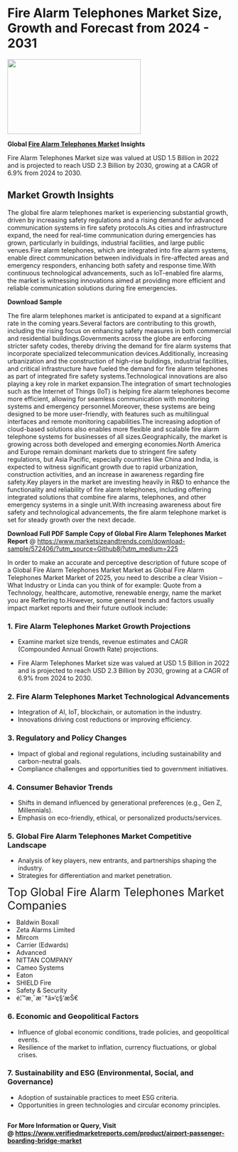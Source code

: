 <H1>Fire Alarm Telephones Market Size, Growth and Forecast from 2024 - 2031</H1><img class="aligncenter size-medium wp-image-584254" src="https://thirdeyenews.in/wp-content/uploads/2024/09/Global-Market-Research-300x168.jpeg" alt="" width="300" height="168" /><p><strong>Global&nbsp;<a href="https://www.marketsizeandtrends.com/download-sample/572406/?utm_source=Github8j?utm_medium=225">Fire Alarm Telephones Market</a> Insights</strong></p><p>Fire Alarm Telephones Market size was valued at USD 1.5 Billion in 2022 and is projected to reach USD 2.3 Billion by 2030, growing at a CAGR of 6.9% from 2024 to 2030.</p><p><h2>Market Growth Insights</h2> <p>The global fire alarm telephones market is experiencing substantial growth, driven by increasing safety regulations and a rising demand for advanced communication systems in fire safety protocols.As cities and infrastructure expand, the need for real-time communication during emergencies has grown, particularly in buildings, industrial facilities, and large public venues.Fire alarm telephones, which are integrated into fire alarm systems, enable direct communication between individuals in fire-affected areas and emergency responders, enhancing both safety and response time.With continuous technological advancements, such as IoT-enabled fire alarms, the market is witnessing innovations aimed at providing more efficient and reliable communication solutions during fire emergencies.</p> <p><strong>Download Sample</strong></p> <p>The fire alarm telephones market is anticipated to expand at a significant rate in the coming years.Several factors are contributing to this growth, including the rising focus on enhancing safety measures in both commercial and residential buildings.Governments across the globe are enforcing stricter safety codes, thereby driving the demand for fire alarm systems that incorporate specialized telecommunication devices.Additionally, increasing urbanization and the construction of high-rise buildings, industrial facilities, and critical infrastructure have fueled the demand for fire alarm telephones as part of integrated fire safety systems.Technological innovations are also playing a key role in market expansion.The integration of smart technologies such as the Internet of Things (IoT) is helping fire alarm telephones become more efficient, allowing for seamless communication with monitoring systems and emergency personnel.Moreover, these systems are being designed to be more user-friendly, with features such as multilingual interfaces and remote monitoring capabilities.The increasing adoption of cloud-based solutions also enables more flexible and scalable fire alarm telephone systems for businesses of all sizes.Geographically, the market is growing across both developed and emerging economies.North America and Europe remain dominant markets due to stringent fire safety regulations, but Asia Pacific, especially countries like China and India, is expected to witness significant growth due to rapid urbanization, construction activities, and an increase in awareness regarding fire safety.Key players in the market are investing heavily in R&D to enhance the functionality and reliability of fire alarm telephones, including offering integrated solutions that combine fire alarms, telephones, and other emergency systems in a single unit.With increasing awareness about fire safety and technological advancements, the fire alarm telephone market is set for steady growth over the next decade.</p> <p><span class=""><strong>Download Full PDF Sample Copy of Global Fire Alarm Telephones Market Report</strong> @ <a href="https://www.marketsizeandtrends.com/download-sample/572406/?utm_source=Github8j?utm_medium=225" target="_blank">https://www.marketsizeandtrends.com/download-sample/572406/?utm_source=Github8j?utm_medium=225</a></span></p><p>In order to make an accurate and perceptive description of future scope of a Global&nbsp;Fire Alarm Telephones Market Market as Global&nbsp;Fire Alarm Telephones Market Market of 2025, you need to describe a clear Vision &ndash; What Industry or Linda can you think of for example: Quote from a Technology, healthcare, automotive, renewable energy, name the market you are Reffering to.However, some general trends and factors usually impact market reports and their future outlook include:</p><h3>1.&nbsp;<strong>Fire Alarm Telephones Market Growth Projections</strong></h3><ul><li>Examine market size trends, revenue estimates and CAGR (Compounded Annual Growth Rate) projections.</li><li><p>Fire Alarm Telephones Market size was valued at USD 1.5 Billion in 2022 and is projected to reach USD 2.3 Billion by 2030, growing at a CAGR of 6.9% from 2024 to 2030.</p></li></ul><h3>2.&nbsp;<strong>Fire Alarm Telephones Market Technological Advancements</strong></h3><ul><li>Integration of AI, IoT, blockchain, or automation in the industry.</li><li>Innovations driving cost reductions or improving efficiency.</li></ul><h3>3.&nbsp;<strong>Regulatory and Policy Changes</strong></h3><ul><li>Impact of global and regional regulations, including sustainability and carbon-neutral goals.</li><li>Compliance challenges and opportunities tied to government initiatives.</li></ul><h3>4.&nbsp;<strong>Consumer Behavior Trends</strong></h3><ul><li>Shifts in demand influenced by generational preferences (e.g., Gen Z, Millennials).</li><li>Emphasis on eco-friendly, ethical, or personalized products/services.</li></ul><h3>5.&nbsp;<strong>Global Fire Alarm Telephones Market Competitive Landscape</strong></h3><ul><li>Analysis of key players, new entrants, and partnerships shaping the industry.</li><li>Strategies for differentiation and market penetration.</li></ul><p data-pm-slice="1 1 []"><span style="color: inherit; font-family: inherit; font-size: 25px;">Top Global Fire Alarm Telephones Market Companies</span></p><div class="" data-test-id=""><p><li>Baldwin Boxall</li><li> Zeta Alarms Limited</li><li> Mircom</li><li> Carrier (Edwards)</li><li> Advanced</li><li> NITTAN COMPANY</li><li> Cameo Systems</li><li> Eaton</li><li> SHIELD Fire</li><li> Safety & Security</li><li> é¦™æ¸¯æ˜†ä»‘ç§‘æŠ€</li></p></div><h3>6.&nbsp;<strong>Economic and Geopolitical Factors</strong></h3><ul><li>Influence of global economic conditions, trade policies, and geopolitical events.</li><li>Resilience of the market to inflation, currency fluctuations, or global crises.</li></ul><h3>7.&nbsp;<strong>Sustainability and ESG (Environmental, Social, and Governance)</strong></h3><ul><li>Adoption of sustainable practices to meet ESG criteria.</li><li>Opportunities in green technologies and circular economy principles.</li></ul><h2><strong style="font-size: 14px;">For More Information or Query, Visit @&nbsp;</strong><a style="background-color: #ffffff; font-size: 14px;" href="https://www.marketsizeandtrends.com/report/fire-alarm-telephones-market/" target="_blank">https://www.verifiedmarketreports.com/product/airport-passenger-boarding-bridge-market</a></h2>